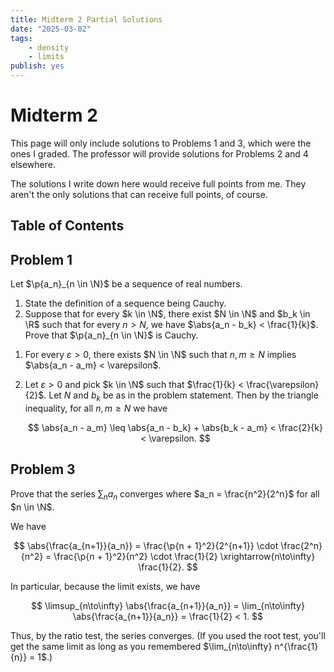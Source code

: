 ```yaml
---
title: Midterm 2 Partial Solutions
date: "2025-03-02"
tags:
    - density
    - limits
publish: yes
---
```


# Midterm 2

This page will only include solutions to Problems 1 and 3, which were the ones I graded. The professor will provide solutions for Problems 2 and 4 elsewhere.

The solutions I write down here would receive full points from me. They aren't the only solutions that can receive full points, of course.

## Table of Contents

## Problem 1

Let $\p{a_n}_{n \in \N}$ be a sequence of real numbers.

1. State the definition of a sequence being Cauchy.
2. Suppose that for every $k \in \N$, there exist $N \in \N$ and $b_k \in \R$ such that for every $n > N$, we have $\abs{a_n - b_k} < \frac{1}{k}$. Prove that $\p{a_n}_{n \in \N}$ is Cauchy.

<solution>

1. For every $\varepsilon > 0$, there exists $N \in \N$ such that $n, m \geq N$ implies $\abs{a_n - a_m} < \varepsilon$.

2. Let $\varepsilon > 0$ and pick $k \in \N$ such that $\frac{1}{k} < \frac{\varepsilon}{2}$. Let $N$ and $b_k$ be as in the problem statement. Then by the triangle inequality, for all $n, m \geq N$ we have

    $$
    \abs{a_n - a_m}
        \leq \abs{a_n - b_k} + \abs{b_k - a_m}
        < \frac{2}{k}
        < \varepsilon.
    $$

</solution>

## Problem 3

Prove that the series $\sum_n a_n$ converges where $a_n = \frac{n^2}{2^n}$ for all $n \in \N$.

<solution>

We have

$$
\abs{\frac{a_{n+1}}{a_n}}
    = \frac{\p{n + 1}^2}{2^{n+1}} \cdot \frac{2^n}{n^2}
    = \frac{\p{n + 1}^2}{n^2} \cdot \frac{1}{2}
    \xrightarrow{n\to\infty} \frac{1}{2}.
$$

In particular, because the limit exists, we have

$$
\limsup_{n\to\infty} \abs{\frac{a_{n+1}}{a_n}}
    = \lim_{n\to\infty} \abs{\frac{a_{n+1}}{a_n}}
    = \frac{1}{2}
    < 1.
$$

Thus, by the ratio test, the series converges. (If you used the root test, you'll get the same limit as long as you remembered $\lim_{n\to\infty} n^{\frac{1}{n}} = 1$.)

</solution>
